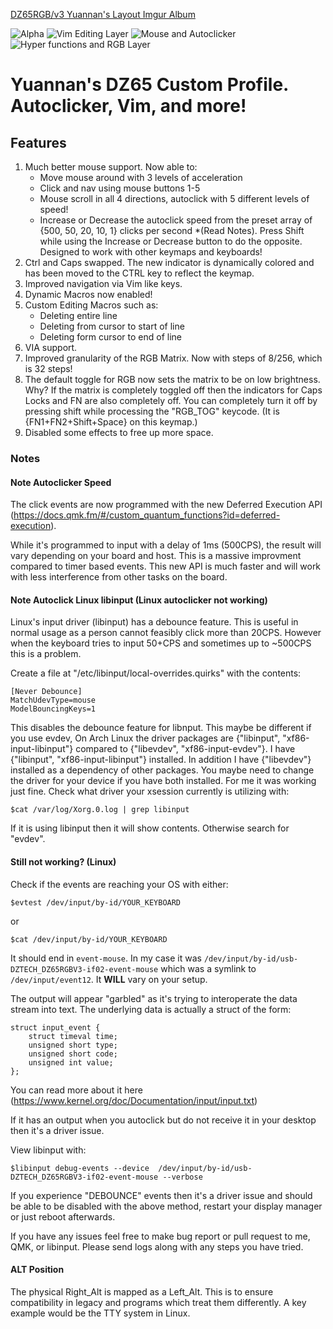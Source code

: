 [DZ65RGB/v3 Yuannan's Layout Imgur Album](https://imgur.com/a/BI2RjgE)

![Alpha](https://i.imgur.com/ikqvrtF.png)
![Vim Editing Layer](https://i.imgur.com/hoBvSRR.png)
![Mouse and Autoclicker](https://i.imgur.com/QWmWaWY.png)
![Hyper functions and RGB Layer](https://i.imgur.com/Zm6Tf6p.png)

# Yuannan's DZ65 Custom Profile. Autoclicker, Vim, and more!

## Features

1. Much better mouse support. Now able to:
	- Move mouse around with 3 levels of acceleration
	- Click and nav using mouse buttons 1-5
	- Mouse scroll in all 4 directions, autoclick with 5 different levels of speed!
	- Increase or Decrease the autoclick speed from the preset array of {500, 50, 20, 10, 1} clicks per second \*(Read Notes). Press Shift while using the Increase or Decrease button to do the opposite. Designed to work with other keymaps and keyboards!
2. Ctrl and Caps swapped. The new indicator is dynamically colored and has been moved to the CTRL key to reflect the keymap.
3. Improved navigation via Vim like keys.
4. Dynamic Macros now enabled!
5. Custom Editing Macros such as:
	- Deleting entire line
	- Deleting from cursor to start of line
	- Deleting form cursor to end of line
6. VIA support.
7. Improved granularity of the RGB Matrix. Now with steps of 8/256, which is 32 steps!
8. The default toggle for RGB now sets the matrix to be on low brightness. Why? If the matrix is completely toggled off then the indicators for Caps Locks and FN are also completely off. You can completely turn it off by pressing shift while processing the "RGB_TOG" keycode. (It is {FN1+FN2+Shift+Space} on this keymap.)
9. Disabled some effects to free up more space.

### Notes

#### Note Autoclicker Speed

The click events are now programmed with the new Deferred Execution API (https://docs.qmk.fm/#/custom_quantum_functions?id=deferred-execution).

While it's programmed to input with a delay of 1ms (500CPS), the result will vary depending on your board and host. This is a massive improvment compared to timer based events. This new API is much faster and will work with less interference from other tasks on the board.

#### Note Autoclick Linux libinput (Linux autoclicker not working)

Linux's input driver (libinput) has a debounce feature. This is useful in normal usage as a person cannot feasibly click more than 20CPS. However when the keyboard tries to input 50+CPS and sometimes up to ~500CPS this is a problem.

Create a file at "/etc/libinput/local-overrides.quirks" with the contents:

	[Never Debounce]
	MatchUdevType=mouse
	ModelBouncingKeys=1

This disables the debounce feature for libnput. This maybe be different if you use evdev, On Arch Linux the driver packages are {"libinput", "xf86-input-libinput"} compared to {"libevdev", "xf86-input-evdev"}. I have {"libinput", "xf86-input-libinput"} installed. In addition I have {"libevdev"} installed as a dependency of other packages. You maybe need to change the driver for your device if you have both installed. For me it was working just fine. Check what driver your xsession currently is utilizing with: 

	$cat /var/log/Xorg.0.log | grep libinput

If it is using libinput then it will show contents. Otherwise search for "evdev".

#### Still not working? (Linux)

Check if the events are reaching your OS with either:

	$evtest /dev/input/by-id/YOUR_KEYBOARD

or

	$cat /dev/input/by-id/YOUR_KEYBOARD

It should end in `event-mouse`. In my case it was `/dev/input/by-id/usb-DZTECH_DZ65RGBV3-if02-event-mouse` which was a symlink to `/dev/input/event12`. It **WILL** vary on your setup.

The output will appear "garbled" as it's trying to interoperate the data stream into text. The underlying data is actually a struct of the form:

	struct input_event {
		struct timeval time;
		unsigned short type;
		unsigned short code;
		unsigned int value;
	};

You can read more about it here (https://www.kernel.org/doc/Documentation/input/input.txt)

If it has an output when you autoclick but do not receive it in your desktop then it's a driver issue.

View libinput with:

	$libinput debug-events --device  /dev/input/by-id/usb-DZTECH_DZ65RGBV3-if02-event-mouse --verbose

If you experience "DEBOUNCE" events then it's a driver issue and should be able to be disabled with the above method, restart your display manager or just reboot afterwards.

If you have any issues feel free to make bug report or pull request to me, QMK, or libinput. Please send logs along with any steps you have tried.

#### ALT Position

The physical Right_Alt is mapped as a Left_Alt. This is to ensure compatibility in legacy and programs which treat them differently. A key example would be the TTY system in Linux.
